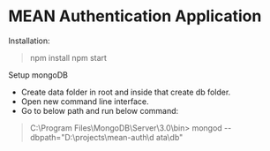 # MEAN Authentication Application

Installation:

> npm install
> npm start

Setup mongoDB

- Create data folder in root and inside that create db folder.
- Open new command line interface.
- Go to below path and run below command:

> C:\Program Files\MongoDB\Server\3.0\bin> mongod --dbpath="D:\projects\mean-auth\d
ata\db"
